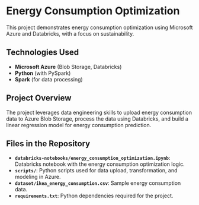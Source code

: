 # Energy Consumption Optimization

This project demonstrates energy consumption optimization using Microsoft Azure and Databricks, with a focus on sustainability.

## Technologies Used
- **Microsoft Azure** (Blob Storage, Databricks)
- **Python** (with PySpark)
- **Spark** (for data processing)

## Project Overview
The project leverages data engineering skills to upload energy consumption data to Azure Blob Storage, process the data using Databricks, and build a linear regression model for energy consumption prediction.

## Files in the Repository
- **`databricks-notebooks/energy_consumption_optimization.ipynb`**: Databricks notebook with the energy consumption optimization logic.
- **`scripts/`**: Python scripts used for data upload, transformation, and modeling in Azure.
- **`dataset/ikea_energy_consumption.csv`**: Sample energy consumption data.
- **`requirements.txt`**: Python dependencies required for the project.
